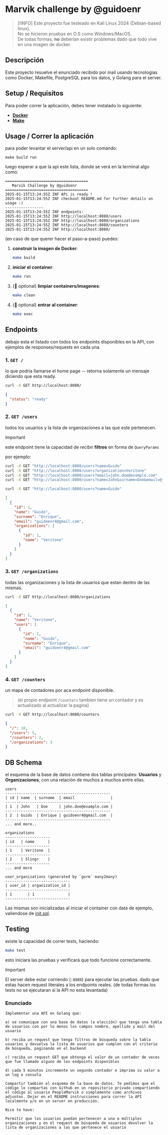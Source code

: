 
# Marvik challenge by @guidoenr

> [!INFO]
> Este proyecto fue testeado en Kali Linux 2024 (Debian-based linux). \
> No se hicieron pruebas en O.S como Windows/MacOS. \
> De todas formas, **no** deberian existir problemas dado que todo vive en una imagen de docker.

## Descripción
Este proyecto resuelve el enunciado recibido por mail usando tecnologias como Docker, Makefile, PostgreSQL para los datos, y Golang para el server.

## Setup / Requisitos
Para poder correr la aplicación, debes tener instalado lo siguiente:

- [**Docker**](https://www.docker.com/)
- [**Make**](https://www.geeksforgeeks.org/how-to-install-make-on-ubuntu/)


## Usage / Correr la aplicación
para poder levantar el server/api en un solo comando:
```shell
make build run
```
luego esperar a que la api este lista, donde se verá en la terminal algo como:
```shell
=====================================
   Marvik Challenge by @guidoenr     
=====================================
2025-01-15T13:24:55Z INF APi is ready !
2025-01-15T13:24:55Z INF checkout README.md for further details on usage :)
-----------------
2025-01-15T13:24:55Z INF endpoints:
2025-01-15T13:24:55Z INF http://localhost:8080/users
2025-01-15T13:24:55Z INF http://localhost:8080/organizations
2025-01-15T13:24:55Z INF http://localhost:8080/counters
2025-01-15T13:24:55Z INF http://localhost:8080/
```

(en caso de que querer hacer el paso-a-paso) puedes:

1. **construir la imagen de Docker**:
   ```bash
   make build
   ```

2. **iniciar el container**:
   ```bash
   make run
   ```

3. (📌 optional) **limpiar containers/imagenes**:
   ```bash
   make clean
   ```


4. (📌 optional) **entrar al container**:
   ```bash
   make exec
   ```
   
## Endpoints
debajo esta el listado con todos los endpoints disponibles en la API, con ejemplos de responses/requests en cada una.

### 1. **`GET /`**
lo que podria llamarse el home page -- retorna solamente un mensaje diciendo que esta ready.
```bash
curl -X GET http://localhost:8080/
```

```json
{
  "status": "ready"
}
```

### 2. **`GET /users`**
todos los usuarios y la lista de organizaciones a las que este pertenecen.

> [!IMPORTANT]
> este endpoint tiene la capacidad de recibir **filtros** en forma de `QueryParams`

por ejemplo:
```bash
curl -X GET "http://localhost:8080/users?name=Guido"
curl -X GET "http://localhost:8080/users?organization=Veritone"
curl -X GET "http://localhost:8080/users?email=john.doe@example.com"
curl -X GET "http://localhost:8080/users?name=John&surname=Doe&email=@john.doe@example.com"
```


```bash
curl -X GET "http://localhost:8080/users?name=Guido"
```

```json
[
  {
    "id": 1,
    "name": "Guido",
    "surname": "Enrique",
    "email": "guidoenr4@gmail.com",
    "organizations": [
      {
        "id": 1,
        "name": "Veritone"
      }
    ]
  }
]
```

### 3. **`GET /organizations`**
todas las organizaciones y la lista de usuarios que estan dentro de las mismas.
```bash
curl -X GET http://localhost:8080/organizations
```

```json
[
  {
    "id": 1,
    "name": "Veritone",
    "users": [
      {
        "id": 1,
        "name": "Guido",
        "surname": "Enrique",
        "email": "guidoenr4@gmail.com"
      }
    ]
  }
]
```

### 4. **`GET /counters`**
un mapa de contadores por aca endpoint disponible.
> (el propio endpoint `/counters` tambien tiene un contador y es actualizado al actualizar la pagina)

```bash
curl -X GET http://localhost:8080/counters
```
```json
{
  "/": 10,
  "/users": 5,
  "/counters": 2,
  "/organizations": 3
}
```

## DB Schema

el esquema de la base de datos contiene dos tablas principales: **Usuarios** y **Organizaciones**, con una relación de muchos a muchos entre ellas.

```
users
-----------------------------------------------
| id | name  | surname  | email                |
-----------------------------------------------
| 1  | John   | Doe     | john.doe@example.com |
-----------------------------------------------
| 2  | Guido  | Enrique | guidoenr4@gmail.com  |
-----------------------------------------------
... and more..

organizations
--------------------
| id   | name      |
--------------------
| 1    | Veritone  |
--------------------
| 2    | Slingr    |
--------------------
... and more

user_organizations (generated by `gorm` many2many)
-----------------------------
| user_id | organization_id |
-----------------------------
| 1       | 1               |
-----------------------------
```

Las mismas son inicializadas al iniciar el container con data de ejemplo, valiendose de [init.sql](https://github.com/guidoenr/marvik-challenge/blob/master/init.sql).

## Testing
existe la capacidad de correr tests, haciendo:
```bash
make test
```

esto iniciara las pruebas y verificará que todo funcione correctamente. 

> [!IMPORTANT]
> El server debe estar corriendo (`:8080`) para ejecutar las pruebas.
> dado que estas hacen request literales a los endpoints reales.
> (de todas formas los tests no se ejecutaran si la API no esta levantada)


### Enunciado
```
Implementar una API en Golang que:

a) se comunique con una base de datos (a elección) que tenga una tabla de usuarios con por lo menos los campos nombre, apellido y mail del usuario

b) reciba un request que tenga filtros de búsqueda sobre la tabla usuarios y devuelva la lista de usuarios que cumplen con el criterio de búsqueda, paginando en el backend

c) reciba un request GET que obtenga el valor de un contador de veces que fue llamado alguno de los endpoints disponibles

d) cada 5 minutos incremente un segundo contador e imprima su valor a un log o consola

Compartir también el esquema de la base de datos. Te pedimos que el código lo compartas con Github en un repositorio privado compartiendo el código al usuario PeopleMarvik o simplemente como archivos adjuntos. Dejar en el README instrucciones para correr la API localmente y/o en un server en producción.

Nice to have:

Permitir que los usuarios puedan pertenecer a una o múltiples organizaciones y en el request de búsqueda de usuarios devolver la lista de organizaciones a las que pertenece el usuario
```
